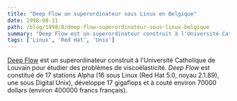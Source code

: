 ```yaml
---
title: "Deep Flow un superordinateur sous Linux en Belgique"
date: 1998-08-11
path: /blog/1998/8/deep-flow-superordinateur-sous-linux-belgique
summary: "Deep Flow est un superordinateur construit à l'Université Catholique de Louvain pour étudier des problèmes de viscoélasticité."
tags: ['Linux', 'Red Hat', 'Unix']
---
```


<P>
<A HREF="http://www.meca.ucl.ac.be/memawww/deepflow/">Deep Flow</A>
est un superordinateur construit à l'Université Catholique de Louvain
pour étudier des problèmes de viscoélasticité.  <EM>Deep Flow</EM> est
constitué de 17 stations Alpha (16 sous Linux (Red Hat 5.0, noyau 2.1.89),
une sous Digital Unix), développe 17 gigaflops et à couté environ 70000
dollars (environ 400000 francs français).
</P>


